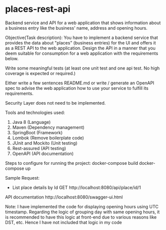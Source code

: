 # places-rest-api
Backend service and API for a web application that shows information about a business entry like the business' name, address and opening hours.

Objective(Task description):
You have to implement a backend service that provides the data about "places" (business entries) for the UI and offers it as a REST API to the web application. Design the API in a manner that you deem suitable for consumption for a web application with the requirements below.

Write some meaningful tests (at least one unit test and one api test. No high coverage is expected or required.)

Either write a few sentences README.md or write / generate an OpenAPI spec to advise the web application how to use your service to fulfill its requirements.

Security Layer does not need to be implemented.

Tools and technologies used:
1. Java 8 (Language)
2. Maven (Dependency management)
3. SpringBoot (Framework)
4. Lombok (Remove boilerplate code)
5. JUnit and Mockito (Unit testing)
6. Rest-assured (API testing)
7. OpenAPI (API documentation)

Steps to configure for running the project:
docker-compose build
docker-compose up

Sample Request:
* List place details by Id
GET http://localhost:8080/api/place/id/1

API documentation 
http://localhost:8080/swagger-ui.html

Note: I have implemented the code for displaying opening hours using UTC timestamp. Regarding the logic of grouping day with same opening hours, it is recommended to have this logic at front-end due to various reasons like DST, etc. Hence I have not included that logic in my code
